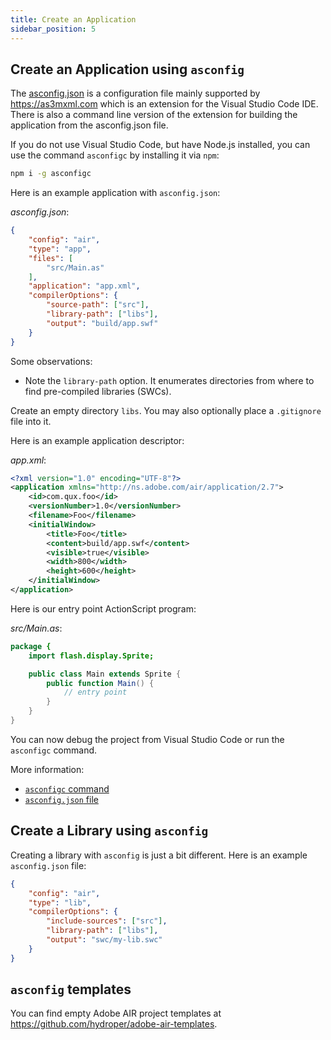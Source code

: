 ```yaml
---
title: Create an Application
sidebar_position: 5
---
```


## Create an Application using `asconfig`

The [asconfig.json](https://github.com/BowlerHatLLC/vscode-as3mxml/wiki/asconfig.json) is a configuration file mainly supported by https://as3mxml.com which is an extension for the Visual Studio Code IDE. There is also a command line version of the extension for building the application from the asconfig.json file.

If you do not use Visual Studio Code, but have Node.js installed, you can use the command `asconfigc` by installing it via `npm`:

```sh
npm i -g asconfigc
```

Here is an example application with `asconfig.json`:

_asconfig.json_:

```json
{
    "config": "air",
    "type": "app",
    "files": [
        "src/Main.as"
    ],
    "application": "app.xml",
    "compilerOptions": {
        "source-path": ["src"],
        "library-path": ["libs"],
        "output": "build/app.swf"
    }
}
```

Some observations:

- Note the `library-path` option. It enumerates directories from where to find pre-compiled libraries (SWCs).

Create an empty directory `libs`. You may also optionally place a `.gitignore` file into it.

Here is an example application descriptor:

_app.xml_:

```xml
<?xml version="1.0" encoding="UTF-8"?> 
<application xmlns="http://ns.adobe.com/air/application/2.7"> 
    <id>com.qux.foo</id> 
    <versionNumber>1.0</versionNumber> 
    <filename>Foo</filename> 
    <initialWindow>
        <title>Foo</title>
        <content>build/app.swf</content> 
        <visible>true</visible> 
        <width>800</width> 
        <height>600</height> 
    </initialWindow> 
</application>
```

Here is our entry point ActionScript program:

_src/Main.as_:

```actionscript
package {
    import flash.display.Sprite;

    public class Main extends Sprite {
        public function Main() {
            // entry point
        }
    }
}
```

You can now debug the project from Visual Studio Code or run the `asconfigc` command.

More information:

- [`asconfigc` command](https://www.npmjs.com/package/asconfigc)
- [`asconfig.json` file](https://github.com/BowlerHatLLC/vscode-as3mxml/wiki/asconfig.json)

## Create a Library using `asconfig`

Creating a library with `asconfig` is just a bit different. Here is an example `asconfig.json` file:

```json
{
    "config": "air",
    "type": "lib",
    "compilerOptions": {
        "include-sources": ["src"],
        "library-path": ["libs"],
        "output": "swc/my-lib.swc"
    }
}
```

## `asconfig` templates

You can find empty Adobe AIR project templates at https://github.com/hydroper/adobe-air-templates.
